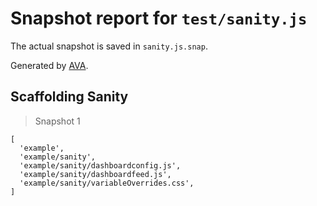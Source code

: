 # Snapshot report for `test/sanity.js`

The actual snapshot is saved in `sanity.js.snap`.

Generated by [AVA](https://avajs.dev).

## Scaffolding Sanity

> Snapshot 1

    [
      'example',
      'example/sanity',
      'example/sanity/dashboardconfig.js',
      'example/sanity/dashboardfeed.js',
      'example/sanity/variableOverrides.css',
    ]
